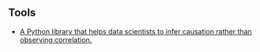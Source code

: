 ## Tools
- [A Python library that helps data scientists to infer causation rather than observing correlation.](https://github.com/quantumblacklabs/causalnex)